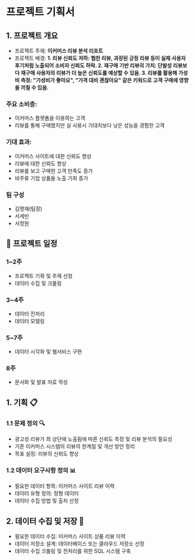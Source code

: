 # 프로젝트 기획서

## 1. 프로젝트 개요
- 프로젝트 주제: **이커머스 리뷰 분석 리포트**
- 프로젝트 배경: **1. 리뷰 신뢰도 저하: 협찬 리뷰, 과장된 긍정 리뷰 등이 실제 사용자 후기처럼 노출되어 소비자 신뢰도 하락. 2. 재구매 기반 리뷰의 가치: 단발성 리뷰보다 재구매 사용자의 리뷰가 더 높은 신뢰도를 예상할 수 있음. 3. 리뷰를 활용해 가성비 측정: "가성비가 좋아요", "가격 대비 괜찮아요" 같은 키워드로 고객 구매에 영향을 끼칠 수 있음.**
  
### 주요 소비층: 
- 이커머스 플랫폼을 이용하는 고객
- 리뷰를 통해 구매했지만 실 사용시 기대치보다 낮은 성능을 경험한 고객
### 기대 효과:
- 이커머스 사이트에 대한 신뢰도 향상
- 리뷰에 대한 신뢰도 향상
- 리뷰를 보고 구매한 고객 만족도 증가
- 비주류 기업 상품들 노출 기회 증가

### 팀 구성
- 김명재(팀장)
- 서세빈
- 서정원

## 📖 프로젝트 일정 
### 1~2주
- 프로젝트 기획 및 주제 선정
- 데이터 수집 및 크롤링

### 3~4주
- 데이터 전처리
- 데이터 모델링

### 5~7주
- 데이터 시각화 및 웹서비스 구현

### 8주
- 문서화 및 발표 자료 작성

## 1. 기획 📋
### 1.1 문제 정의 🔍
- 광고성 리뷰가 최 상단에 노출됨에 따른 신뢰도 측정 및 리뷰 분석의 필요성
- 기존 이커머스 시스템의 리뷰의 한계점 및 개선 방안 정리
- 목표 설정: 리뷰의 신뢰도 향상

### 1.2 데이터 요구사항 정의 📊
- 필요한 데이터 항목: 이커머스 사이트 리뷰 이력
- 데이터 유형 정의: 정형 데이터
- 데이터 수집 방법 및 출처 선정

## 2. 데이터 수집 및 저장 💾
- 필요한 데이터 수집: 이커머스 사이트 상품 리뷰 이력
- 데이터 저장소 설계: 데이터베이스 또는 클라우드 저장소 선정
- 데이터 수집 크롤링 및 전처리를 위한 SQL 시스템 구축

